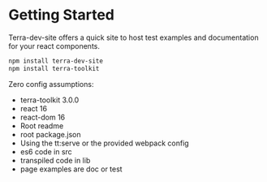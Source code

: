 # Getting Started

Terra-dev-site offers a quick site to host test examples and documentation for your react components.

``` bash
npm install terra-dev-site
npm install terra-toolkit
```

Zero config assumptions:
* terra-toolkit 3.0.0
* react 16
* react-dom 16
* Root readme
* root package.json
* Using the tt:serve or the provided webpack config
* es6 code in src
* transpiled code in lib
* page examples are doc or test
